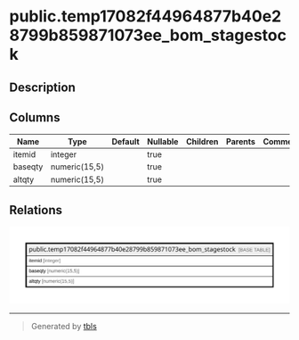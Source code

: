 # public.temp17082f44964877b40e28799b859871073ee_bom_stagestock

## Description

## Columns

| Name | Type | Default | Nullable | Children | Parents | Comment |
| ---- | ---- | ------- | -------- | -------- | ------- | ------- |
| itemid | integer |  | true |  |  |  |
| baseqty | numeric(15,5) |  | true |  |  |  |
| altqty | numeric(15,5) |  | true |  |  |  |

## Relations

![er](public.temp17082f44964877b40e28799b859871073ee_bom_stagestock.svg)

---

> Generated by [tbls](https://github.com/k1LoW/tbls)
